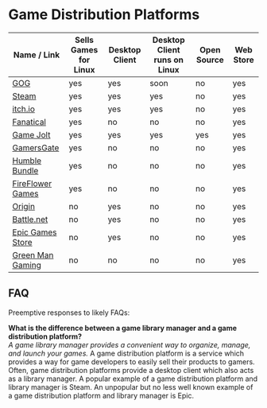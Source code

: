# Game Distribution Platforms
| Name / Link                                                   | Sells Games for Linux | Desktop Client | Desktop Client runs on Linux | Open Source | Web Store  |
| ------------------------------------------------------------- | --------------------- | -------------- | ---------------------------- | ----------- | ---------- |
| [GOG](https://www.gog.com/)                                   | yes                   | yes            | soon                         | no          | yes        |
| [Steam](https://store.steampowered.com/)                      | yes                   | yes            | yes                          | no          | yes        |
| [itch.io](https://itch.io/)                                   | yes                   | yes            | yes                          | no          | yes        |
| [Fanatical](https://www.fanatical.com/)                       | yes                   | no             | no                           | no          | yes        |
| [Game Jolt](https://gamejolt.com/)                            | yes                   | yes            | yes                          | yes         | yes        |
| [GamersGate](https://www.gamersgate.com/)                     | yes                   | no             | no                           | no          | yes        |
| [Humble Bundle](https://www.humblebundle.com/)                | yes                   | no             | no                           | no          | yes        |
| [FireFlower Games](https://fireflowergames.com/)              | yes                   | no             | no                           | no          | yes        |
| [Origin](https://www.origin.com/)                             | no                    | yes            | no                           | no          | yes        |
| [Battle.net](https://www.blizzard.com/en-us/apps/battle.net/) | no                    | yes            | no                           | no          | yes        |
| [Epic Games Store](https://www.epicgames.com/store/en-US/)    | no                    | yes            | no                           | no          | yes        |
| [Green Man Gaming](https://www.greenmangaming.com/)           | no                    | no             | no                           | no          | yes        |

## FAQ
Preemptive responses to likely FAQs:

**What is the difference between a game library manager and a game distribution platform?**  
*A game library manager provides a convenient way to organize, manage, and launch your games.* A game distribution platform is a service which provides a way for game developers to easily sell their products to gamers. Often, game distribution platforms provide a desktop client which also acts as a library manager. A popular example of a game distribution platform and library manager is Steam. An unpopular but no less well known example of a game distribution platform and library manager is Epic.
